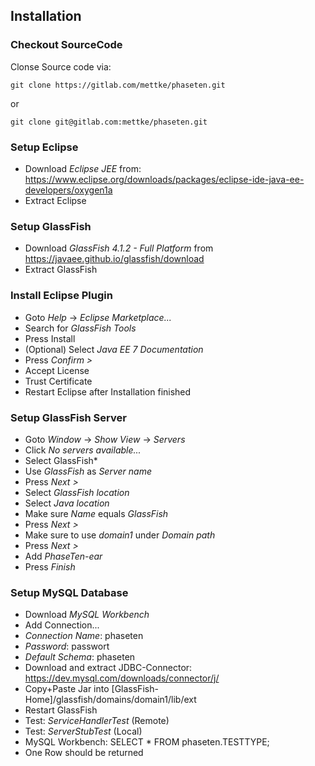 ## Installation

### Checkout SourceCode

Clonse Source code via:
```
git clone https://gitlab.com/mettke/phaseten.git
```
or 
```
git clone git@gitlab.com:mettke/phaseten.git
```

### Setup Eclipse

* Download *Eclipse JEE* from: https://www.eclipse.org/downloads/packages/eclipse-ide-java-ee-developers/oxygen1a
* Extract Eclipse

### Setup GlassFish

* Download *GlassFish 4.1.2 - Full Platform* from https://javaee.github.io/glassfish/download
* Extract GlassFish

### Install Eclipse Plugin

* Goto *Help* -> *Eclipse Marketplace...*
* Search for *GlassFish Tools*
* Press Install
* (Optional) Select *Java EE 7 Documentation*
* Press *Confirm >*
* Accept License
* Trust Certificate
* Restart Eclipse after Installation finished

### Setup GlassFish Server
* Goto *Window* -> *Show View* -> *Servers*
* Click *No servers available...*
* Select GlassFish*
* Use *GlassFish* as *Server name*
* Press *Next >*
* Select *GlassFish location*
* Select *Java location*
* Make sure *Name* equals *GlassFish*
* Press *Next >*
* Make sure to use *domain1* under *Domain path*
* Press *Next >*
* Add *PhaseTen-ear*
* Press *Finish*

### Setup MySQL Database
* Download *MySQL Workbench*
* Add Connection...
* *Connection Name*: phaseten
* *Password*: passwort
* *Default Schema*: phaseten
* Download and extract JDBC-Connector: https://dev.mysql.com/downloads/connector/j/
* Copy+Paste Jar into [GlassFish-Home]/glassfish/domains/domain1/lib/ext
* Restart GlassFish
* Test: *ServiceHandlerTest* (Remote)
* Test: *ServerStubTest* (Local)
* MySQL Workbench: SELECT * FROM phaseten.TESTTYPE; 
* One Row should be returned
